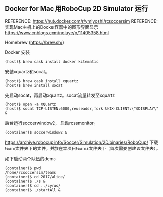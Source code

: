 ## Docker for Mac 用RoboCup 2D Simulator 运行
REFERENCE: https://hub.docker.com/r/ymiyoshi/rcsoccersim
REFERENCE: 实现Mac主机上的Docker容器中的图形界面显示 https://www.cnblogs.com/noluye/p/11405358.html

Homebrew (https://brew.sh/)

Docker 安装
~~~console
(host)$ brew cask install docker kitematic
~~~

安装xquartz和socat。
~~~console
(host)$ brew cask install xquartz
(host)$ brew install socat
~~~

先启动socat，再启动xquartz。socat流量转发至xquartz
~~~console
(host)$ open -a XQuartz
(host)$ socat TCP-LISTEN:6000,reuseaddr,fork UNIX-CLIENT:\"$DISPLAY\" &
~~~

后台运行soccerwindow2， 启动rcssmonitor。
~~~console
(container)$ soccerwindow2 &
~~~

https://archive.robocup.info/Soccer/Simulation/2D/binaries/RoboCup/ 下载team文件夹下的文件，并放在本项目teams文件夹下（首次需要创建该文件夹）。

如下启动两个队伍的demo
~~~console
(container)$ pwd
/home/rcsoccersim/teams
(container)$ cd 2017/alice/
(container)$ ./s &
(container)$ cd ../cyrus/
(container)$ ./startAll &
~~~
